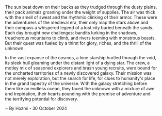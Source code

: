 
The sun beat down on their backs as they trudged through the dusty plains, their pack animals groaning under the weight of supplies.  The air was thick with the smell of sweat and the rhythmic clinking of their armor. These were the adventurers of the medieval era, their only map the stars above and their compass a whispered legend of a lost city buried beneath the sands. Each day brought new challenges: bandits lurking in the shadows, treacherous mountains to climb, and rivers teeming with monstrous beasts. But their quest was fueled by a thirst for glory, riches, and the thrill of the unknown.

In the vast expanse of the cosmos, a lone starship hurtled through the void, its sleek hull gleaming under the distant light of a dying star.  The crew, a motley mix of seasoned explorers and brash young recruits, were bound for the uncharted territories of a newly discovered galaxy.  Their mission was not merely exploration, but the search for life, for clues to humanity's place in the grand tapestry of the universe.  With the galaxy stretching before them like an endless ocean, they faced the unknown with a mixture of awe and trepidation, their hearts pounding with the promise of adventure and the terrifying potential for discovery. 

~ By Hozmi - 30 October 2024
